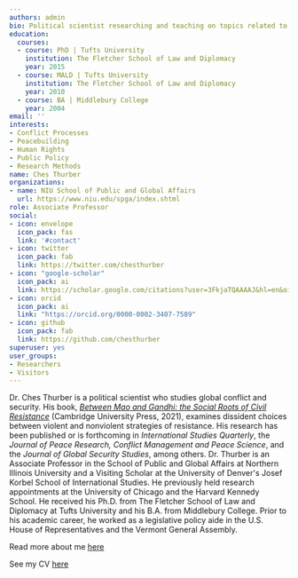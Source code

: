 ```yaml
---
authors: admin
bio: Political scientist researching and teaching on topics related to conflict, peacebuilding, and human rights policy.
education:
  courses:
  - course: PhD | Tufts University
    institution: The Fletcher School of Law and Diplomacy
    year: 2015
  - course: MALD | Tufts University
    institution: The Fletcher School of Law and Diplomacy
    year: 2010
  - course: BA | Middlebury College
    year: 2004
email: ''
interests:
- Conflict Processes
- Peacebuilding 
- Human Rights
- Public Policy
- Research Methods
name: Ches Thurber
organizations:
- name: NIU School of Public and Global Affairs
  url: https://www.niu.edu/spga/index.shtml
role: Associate Professor
social:
- icon: envelope
  icon_pack: fas
  link: '#contact'
- icon: twitter
  icon_pack: fab
  link: https://twitter.com/chesthurber
- icon: "google-scholar"
  icon_pack: ai
  link: https://scholar.google.com/citations?user=3FkjaTQAAAAJ&hl=en&oi=ao
- icon: orcid
  icon_pack: ai
  link: "https://orcid.org/0000-0002-3407-7589"
- icon: github
  icon_pack: fab
  link: https://github.com/chesthurber
superuser: yes
user_groups:
- Researchers
- Visitors
---
```


Dr. Ches Thurber is a political scientist who studies global conflict and security. His book, [*Between Mao and Gandhi: the Social Roots of Civil Resistance*](https://www.cambridge.org/us/academic/subjects/politics-international-relations/comparative-politics/between-mao-and-gandhi-social-roots-civil-resistance?format=HB) (Cambridge University Press, 2021), examines dissident choices between violent and nonviolent strategies of resistance. His research has been published or is forthcoming in *International Studies Quarterly*, the *Journal of Peace Research, Conflict Management and Peace Science*, and the *Journal of Global Security Studies*, among others. Dr. Thurber is an Associate Professor in the School of Public and Global Affairs at Northern Illinois University and a Visiting Scholar at the University of Denver's Josef Korbel School of International Studies. He previously held research appointments at the University of Chicago and the Harvard Kennedy School. He received his Ph.D. from The Fletcher School of Law and Diplomacy at Tufts University and his B.A. from Middlebury College. Prior to his academic career, he worked as a legislative policy aide in the U.S. House of Representatives and the Vermont General Assembly.

Read more about me [here](bio/)

See my CV [here](files/CV_Thurber_Public.pdf)

